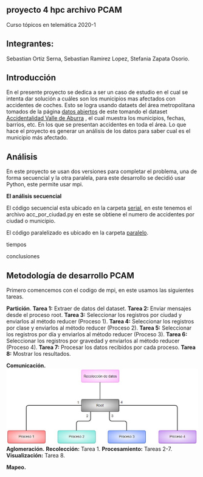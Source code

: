 

## proyecto 4 hpc archivo PCAM

Curso tópicos en telemática 2020-1 

## Integrantes: 

Sebastian Ortiz Serna, Sebastian Ramirez Lopez, Stefania Zapata Osorio. 


## Introducción

En el presente proyecto se dedica a ser un caso de estudio en el cual se intenta dar solución a cuáles son los municipios mas afectados con accidentes de coches.  Esto se logra usando dataets del área metropolitana tomados de la página [datos abiertos](https://datosabiertos.metropol.gov.co/search/type/dataset)
de este tomando el dataset [Accidentalidad Valle de Aburra](https://datosabiertos.metropol.gov.co/dataset/accidentalidad-valle-de-aburrá) , el cual muestra los municipios, fechas, barrios, etc. En los que se presentan accidentes en toda el área.  Lo que hace el proyecto es generar un análisis de los datos para saber cual es el municipio más afectado. 

## Análisis 

En este proyecto se usan dos versiones para completar el problema, una de forma secuencial y la otra paralela, para este desarrollo se decidió usar Python, este permite usar mpi. 

**El análisis secuencial**

El código secuencial esta ubicado en la carpeta [serial](https://github.com/sortizs/pr4-hpc/tree/master/serial), en este tenemos el archivo acc_por_ciudad.py en este se obtiene el numero de accidentes por ciudad o municipio.  

El código paralelizado  es ubicado en la carpeta [paralelo](https://github.com/sortizs/pr4-hpc/tree/master/paralelo).  


tiempos 

conclusiones


## Metodología de desarrollo PCAM

Primero comencemos con el codigo de mpi, en este usamos las siguientes tareas. 

**Partición**.
**Tarea 1:** Extraer de datos del dataset.
**Tarea 2:** Enviar mensajes desde el proceso root.
**Tarea 3:** Seleccionar los registros por ciudad y enviarlos al método reducer (Proceso 1).
**Tarea 4:** Seleccionar los registros por clase y enviarlos al método reducer (Proceso 2).
**Tarea 5:** Seleccionar los registros por día y enviarlos al método reducer (Proceso 3).
**Tarea 6:** Seleccionar los registros por gravedad y enviarlos al método reducer (Proceso 4).
**Tarea 7:** Procesar los datos recibidos por cada proceso.
**Tarea 8:** Mostrar los resultados.

**Comunicación.**
![alt text](https://github.com/sortizs/pr4-hpc/blob/master/images/diagrama-mpi.jpg?raw=true)
**Aglomeración.**
**Recolección:** Tarea 1.
**Procesamiento:** Tareas 2-7.
**Visualización:** Tarea 8.

**Mapeo.**







